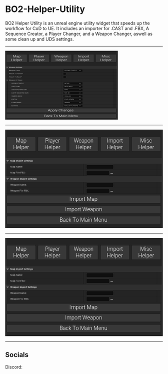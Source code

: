 # BO2-Helper-Utility

BO2 Helper Utility is an unreal engine utility widget that speeds up the workflow for CoD to UE. It includes an importer for .CAST and .FBX, A Sequence Creator, a Player Changer, and a Weapon Changer, aswell as some clean up and UDS settings.

---

<img src="https://github.com/tango3383/BO2-Helper-Utility/blob/main/docs/images/img1.png" width = "360" height ="220">

---

![img2](https://github.com/tango3383/BO2-Helper-Utility/blob/main/docs/images/img2.png)

---

![img3](https://github.com/tango3383/BO2-Helper-Utility/blob/main/docs/images/img2.png)

---
<h2> Socials </h2>
Discord: 

